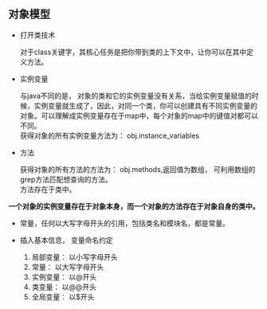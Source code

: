 ## 对象模型

+ 打开类技术

	对于class关键字，其核心任务是把你带到类的上下文中，让你可以在其中定义方法。
	
+ 实例变量

	与java不同的是， 对象的类和它的实例变量没有关系，当给实例变量赋值的时候，实例变量就生成了，因此，对同一个类，你可以创建具有不同实例变量的对象。可以理解成实例变量存在于map中，每个对象的map中的键值对都可以不同。    
	获得对象的所有实例变量方法为： obj.instance_variables

+ 方法

  获得对象的所有方法的方法为： obj.methods,返回值为数组， 可利用数组的grep方法匹配想查询的方法。     
  方法存在于类中。

**一个对象的实例变量存在于对象本身，而一个对象的方法存在于对象自身的类中。**

+ 常量，任何以大写字母开头的引用，包括类名和模块名，都是常量。

+ 插入基本信息， 变量命名约定
 	1. 局部变量： 以小写字母开头
 	2. 常量： 以大写字母开头
 	3. 实例变量： 以@开头
 	4. 类变量： 以@@开头
 	5. 全局变量： 以$开头
 	
 
